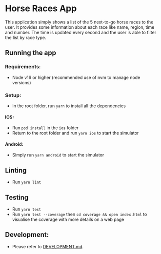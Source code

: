 # Horse Races App

This application simply shows a list of the 5 next-to-go horse races to the user. It provides some information about each race like name, region, time and number. The time is updated every second and the user is able to filter the list by race type.

## Running the app

### Requirements:

- Node v16 or higher (recommended use of nvm to manage node versions)

### Setup:

- In the root folder, run `yarn` to install all the dependencies

#### IOS:

- Run `pod install` in the `ios` folder
- Return to the root folder and run `yarn ios` to start the simulator

#### Android:

- Simply run `yarn android` to start the simulator

## Linting

- Run `yarn lint`

## Testing

- Run `yarn test`
- Run `yarn test --coverage` then `cd coverage && open index.html` to visualise the coverage with more details on a web page

## Development:

- Please refer to [DEVELOPMENT.md](./documents/DEVELOPMENT.md).
